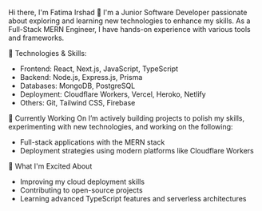 
Hi there, I'm Fatima Irshad 👋
I'm a Junior Software Developer passionate about exploring and learning new technologies to enhance my skills. As a Full-Stack MERN Engineer, I have hands-on experience with various tools and frameworks.

🔧 Technologies & Skills:
   - Frontend: React, Next.js, JavaScript, TypeScript
   - Backend: Node.js, Express.js, Prisma
   - Databases: MongoDB, PostgreSQL
   - Deployment: Cloudflare Workers, Vercel, Heroko, Netlify
   - Others: Git, Tailwind CSS, Firebase

🌱 Currently Working On
I’m actively building projects to polish my skills, experimenting with new technologies, and working on the following:

- Full-stack applications with the MERN stack
- Deployment strategies using modern platforms like Cloudflare Workers

🚀 What I'm Excited About
- Improving my cloud deployment skills
- Contributing to open-source projects
- Learning advanced TypeScript features and serverless architectures
<!---
FatimaIrshad123/FatimaIrshad123 is a ✨ special ✨ repository because its `README.md` (this file) appears on your GitHub profile.
You can click the Preview link to take a look at your changes.
--->
